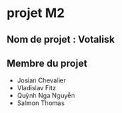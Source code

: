 # projet M2

## Nom de projet : Votalisk

## Membre du projet
* Josian Chevalier
* Vladislav Fitz
* Quỳnh Nga Nguyễn
* Salmon Thomas
